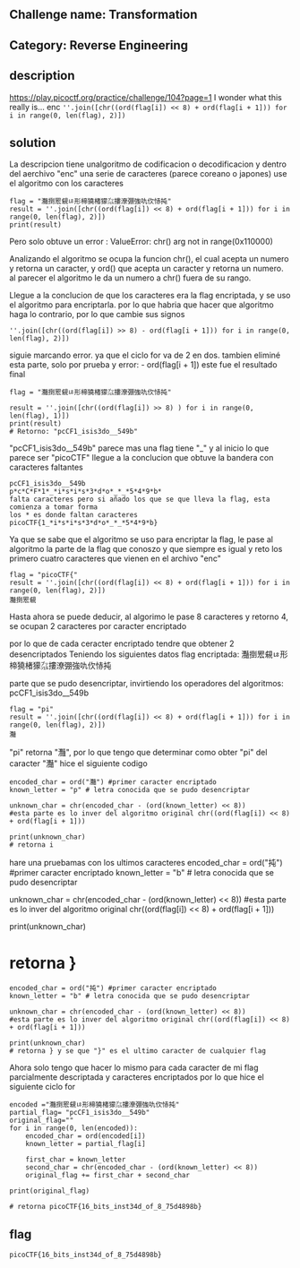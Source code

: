 ## Challenge name: Transformation

## Category: Reverse Engineering

## description
https://play.picoctf.org/practice/challenge/104?page=1
I wonder what this really is... enc ```''.join([chr((ord(flag[i]) << 8) + ord(flag[i + 1])) for i in range(0, len(flag), 2)])```

## solution
La descripcion tiene unalgoritmo de codificacion o decodificacion y dentro del aerchivo "enc" una serie de caracteres (parece coreano o japones) 
use el algoritmo con los caracteres
```
flag = "灩捯䍔䙻ㄶ形楴獟楮獴㌴摟潦弸強㕤㐸㤸扽"
result = ''.join([chr((ord(flag[i]) << 8) + ord(flag[i + 1])) for i in range(0, len(flag), 2)])
print(result)
```
Pero solo obtuve un error : ValueError: chr() arg not in range(0x110000)

Analizando el algoritmo se ocupa la funcion chr(), el cual acepta un numero y retorna un caracter, y ord() que acepta un caracter y retorna un numero.
al parecer el algoritmo le da un numero a chr() fuera de su rango.

Llegue a la conclucion de que los caracteres era la flag encriptada, y se uso el algoritmo para encriptarla. por lo que habria que hacer que algoritmo haga lo contrario, por lo que cambie sus signos
```
''.join([chr((ord(flag[i]) >> 8) - ord(flag[i + 1])) for i in range(0, len(flag), 2)])
```
siguie marcando error.
ya que el ciclo for va de 2 en dos.
tambien eliminé esta parte, solo por prueba y error: - ord(flag[i + 1])
este fue el resultado final
```
flag = "灩捯䍔䙻ㄶ形楴獟楮獴㌴摟潦弸強㕤㐸㤸扽"

result = ''.join([chr((ord(flag[i]) >> 8) ) for i in range(0, len(flag), 1)])
print(result)
# Retorno: "pcCF1_isis3do__549b"
```
"pcCF1_isis3do__549b" parece mas una flag tiene "_" y al inicio lo que parece ser "picoCTF"
llegue a la conclucion que obtuve la bandera con caracteres faltantes
```
pcCF1_isis3do__549b
p*c*C*F*1*_*i*s*i*s*3*d*o*_*_*5*4*9*b*  
falta caracteres pero si añado los que se que lleva la flag, esta comienza a tomar forma  
los * es donde faltan caracteres  
picoCTF{1_*i*s*i*s*3*d*o*_*_*5*4*9*b}
```
Ya que se sabe que el algoritmo se uso para encriptar la flag, le pase al algoritmo la parte de la flag que conoszo y que siempre es igual y reto los primero cuatro caracteres que vienen en el archivo "enc"
```
flag = "picoCTF{"
result = ''.join([chr((ord(flag[i]) << 8) + ord(flag[i + 1])) for i in range(0, len(flag), 2)])
灩捯䍔䙻
```
Hasta ahora se puede deducir, al algorimo le pase 8 caracteres y retorno 4, se ocupan 2 caracteres por caracter encriptado

por lo que de cada ceracter encriptado tendre que obtener 2 desencriptados
Teniendo los siguientes datos
flag encriptada:
灩捯䍔䙻ㄶ形楴獟楮獴㌴摟潦弸強㕤㐸㤸扽

parte que se pudo desencriptar, invirtiendo los operadores del algoritmos:
pcCF1_isis3do__549b

```
flag = "pi"
result = ''.join([chr((ord(flag[i]) << 8) + ord(flag[i + 1])) for i in range(0, len(flag), 2)])
灩
```
"pi" retorna "灩", por lo que tengo que determinar como obter "pi" del caracter "灩"
hice el siguiente codigo
```
encoded_char = ord("灩") #primer caracter encriptado
known_letter = "p" # letra conocida que se pudo desencriptar

unknown_char = chr(encoded_char - (ord(known_letter) << 8))
#esta parte es lo inver del algoritmo original chr((ord(flag[i]) << 8) + ord(flag[i + 1]))

print(unknown_char)
# retorna i
```
hare una pruebamas con los ultimos caracteres
encoded_char = ord("扽") #primer caracter encriptado
known_letter = "b" # letra conocida que se pudo desencriptar

unknown_char = chr(encoded_char - (ord(known_letter) << 8))
#esta parte es lo inver del algoritmo original chr((ord(flag[i]) << 8) + ord(flag[i + 1]))

print(unknown_char)
# retorna }
```
encoded_char = ord("扽") #primer caracter encriptado
known_letter = "b" # letra conocida que se pudo desencriptar

unknown_char = chr(encoded_char - (ord(known_letter) << 8))
#esta parte es lo inver del algoritmo original chr((ord(flag[i]) << 8) + ord(flag[i + 1]))

print(unknown_char)
# retorna } y se que "}" es el ultimo caracter de cualquier flag
```
Ahora solo tengo que hacer lo mismo para cada caracter de mi flag parcialmente descriptada y caracteres encriptados
por lo que hice el siguiente ciclo for

```
encoded ="灩捯䍔䙻ㄶ形楴獟楮獴㌴摟潦弸強㕤㐸㤸扽"
partial_flag= "pcCF1_isis3do__549b"
original_flag=""
for i in range(0, len(encoded)):
    encoded_char = ord(encoded[i])
    known_letter = partial_flag[i]

    first_char = known_letter
    second_char = chr(encoded_char - (ord(known_letter) << 8))
    original_flag += first_char + second_char

print(original_flag)

# retorna picoCTF{16_bits_inst34d_of_8_75d4898b}
```



## flag
```
picoCTF{16_bits_inst34d_of_8_75d4898b}
```